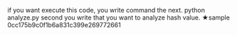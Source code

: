 if you want execute this code, you write command the next.
python analyze.py
second 
you write that you want to analyze hash value.
★sample
0cc175b9c0f1b6a831c399e269772661
 

